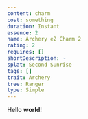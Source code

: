 ```yaml
---
content: charm
cost: something
duration: Instant
essence: 2
name: Archery e2 Charm 2
rating: 2
requires: []
shortDescription: ~
splat: Second Sunrise
tags: []
trait: Archery
tree: Ranger
type: Simple
---
```


Hello **world**!
